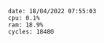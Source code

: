 

                date: 18/04/2022 07:55:03
                cpu: 0.1%
                ram: 18.9%
                cycles: 18480

                         